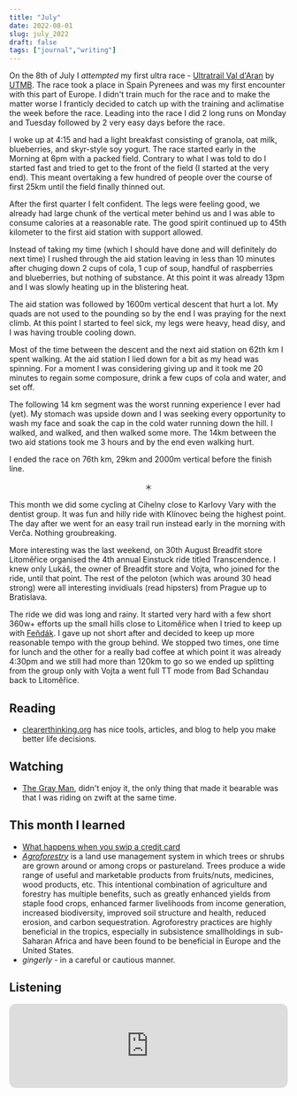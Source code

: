 ```yaml
---
title: "July"
date: 2022-08-01
slug: july_2022
draft: false
tags: ["journal","writing"]
---
```


On the 8th of July I _attempted_ my first ultra race - [Ultratrail Val d'Aran](https://valdaran.utmb.world/)
by [UTMB](https://utmb.world/). The race took a place in Spain Pyrenees and was
my first encounter with this part of Europe. I didn't train much for the race
and to make the matter worse I franticly decided to catch up with the training
and aclimatise the week before the race. Leading into the race I did 2 long runs
on Monday and Tuesday followed by 2 very easy days before the race.

I woke up at 4:15 and had a light breakfast consisting of granola, oat milk, blueberries, and skyr-style soy yogurt.
The race started early in the Morning at 6pm with a packed field. Contrary to what I was
told to do I started fast and tried to get to the front of the field (I started at the very end).
This meant overtaking a few hundred of people over the course of first 25km until
the field finally thinned out.

After the first quarter I felt confident. The legs were feeling good, we already had
large chunk of the vertical meter behind us and I was able to consume calories at a reasonable
rate. The good spirit continued up to 45th kilometer to the first aid station with support allowed.

Instead of taking my time (which I should have done and will definitely do next time) I rushed
through the aid station leaving in less than 10 minutes after chuging down 2 cups of cola,
1 cup of soup, handful of raspberries and blueberries, but nothing of substance.
At this point it was already 13pm and I was slowly heating up in the blistering heat.

The aid station was followed by 1600m vertical descent that hurt a lot.
My quads are not used to the pounding so by the end I was praying for the next climb.
At this point I started to feel sick, my legs were heavy, head disy, and I was having trouble cooling down.

Most of the time between the descent and the next aid station on 62th km I spent walking.
At the aid station I lied down for a bit as my head was spinning. For a moment I was considering
giving up and it took me 20 minutes to regain some composure, drink a few cups of cola and water,
and set off.

The following 14 km segment was the worst running experience I ever had (yet).
My stomach was upside down and I was seeking every opportunity to wash my face
and soak the cap in the cold water running down the hill. I walked, and walked,
and then walked some more. The 14km between the two aid stations took me 3 hours
and by the end even walking hurt.

I ended the race on 76th km, 29km and 2000m vertical before the finish line.

<center>＊</center>

This month we did some cycling at Cihelny close to Karlovy Vary with the dentist group.
It was fun and hilly ride with Klínovec being the highest point.
The day after we went for an easy trail run instead early in the morning with Verča.
Nothing groubreaking.

More interesting was the last weekend, on 30th August Breadfit store Litoměřice organised
the 4th annual Einstuck ride titled Transcendence. I knew only Lukáš, the owner of Breadfit
store and Vojta, who joined for the ride, until that point. The rest of the peloton
(which was around 30 head strong) were all interesting invidiuals (read hipsters)
from Prague up to Bratislava.

The ride we did was long and rainy. It started very hard with a few short 360w+ efforts
up the small hills close to Litoměřice when I tried to keep up with [Feňdák](https://www.strava.com/athletes/25799661).
I gave up not short after and decided to keep up more reasonable tempo with the group
behind. We stopped two times, one time for lunch and the other for a really bad coffee
at which point it was already 4:30pm and we still had more than 120km to go so we ended
up splitting from the group only with Vojta a went full TT mode from Bad Schandau back to Litoměřice.

<div class='strava-embed-placeholder' data-embed-type='activity' data-embed-id='7555331155'></div><script src='https://strava-embeds.com/embed.js'></script>

## Reading

- [clearerthinking.org](https://www.clearerthinking.org/) has nice tools,
  articles, and blog to help you make better life decisions.

## Watching

- [The Gray Man](https://www.imdb.com/title/tt1649418/),
  didn't enjoy it, the only thing that made it bearable was that I was riding on zwift at the same time.

## This month I learned

- [What happens when you swip a credit card](https://blog.bytebytego.com/p/ep15-what-happens-when-you-swipe)
- [_Agroforestry_](https://en.wikipedia.org/wiki/Agroforestry) is a land use management system in which trees or shrubs are grown around or among crops or pastureland.
  Trees produce a wide range of useful and marketable products from fruits/nuts, medicines, wood products, etc.
  This intentional combination of agriculture and forestry has multiple benefits, such as greatly enhanced yields from staple food crops,
  enhanced farmer livelihoods from income generation, increased biodiversity, improved soil structure and health, reduced erosion, and carbon sequestration.
  Agroforestry practices are highly beneficial in the tropics, especially in subsistence smallholdings in sub-Saharan Africa and have been found to be beneficial in Europe and the United States.
- _gingerly_ - in a careful or cautious manner.

## Listening

<iframe style="border-radius:12px" src="https://open.spotify.com/embed/episode/3BQvrhoWYKdsKcjbBIpQeI?utm_source=generator" width="100%" height="152" frameBorder="0" allowfullscreen="" allow="autoplay; clipboard-write; encrypted-media; fullscreen; picture-in-picture"></iframe>

